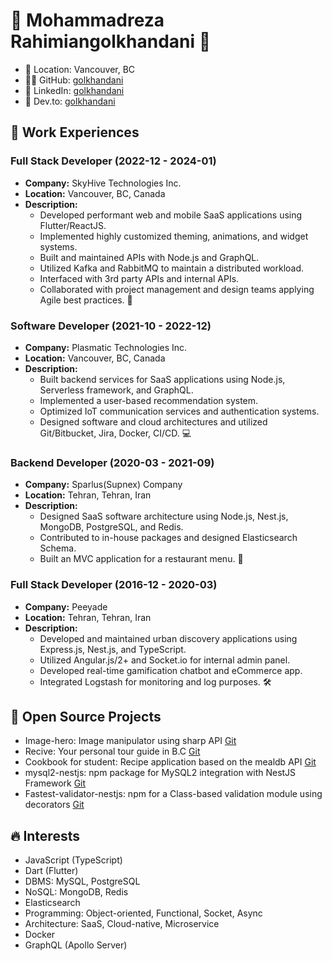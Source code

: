 # 🌟 Mohammadreza Rahimiangolkhandani 🌟

- 📍 Location: Vancouver, BC
- 👨‍💻 GitHub: [golkhandani](https://github.com/golkhandani)
- 👔 LinkedIn: [golkhandani](https://www.linkedin.com/in/golkhandani)
- 🚀 Dev.to: [golkhandani](https://dev.to/golkhandani)

## 💼 Work Experiences

### Full Stack Developer (2022-12 - 2024-01)

- **Company:** SkyHive Technologies Inc.
- **Location:** Vancouver, BC, Canada
- **Description:**
  - Developed performant web and mobile SaaS applications using Flutter/ReactJS.
  - Implemented highly customized theming, animations, and widget systems.
  - Built and maintained APIs with Node.js and GraphQL.
  - Utilized Kafka and RabbitMQ to maintain a distributed workload.
  - Interfaced with 3rd party APIs and internal APIs.
  - Collaborated with project management and design teams applying Agile best practices. 🚀

### Software Developer (2021-10 - 2022-12)

- **Company:** Plasmatic Technologies Inc.
- **Location:** Vancouver, BC, Canada
- **Description:**
  - Built backend services for SaaS applications using Node.js, Serverless framework, and GraphQL.
  - Implemented a user-based recommendation system.
  - Optimized IoT communication services and authentication systems.
  - Designed software and cloud architectures and utilized Git/Bitbucket, Jira, Docker, CI/CD. 💻

### Backend Developer (2020-03 - 2021-09)

- **Company:** Sparlus(Supnex) Company
- **Location:** Tehran, Tehran, Iran
- **Description:**
  - Designed SaaS software architecture using Node.js, Nest.js, MongoDB, PostgreSQL, and Redis.
  - Contributed to in-house packages and designed Elasticsearch Schema.
  - Built an MVC application for a restaurant menu. 🍔

### Full Stack Developer (2016-12 - 2020-03)

- **Company:** Peeyade
- **Location:** Tehran, Tehran, Iran
- **Description:**
  - Developed and maintained urban discovery applications using Express.js, Nest.js, and TypeScript.
  - Utilized Angular.js/2+ and Socket.io for internal admin panel.
  - Developed real-time gamification chatbot and eCommerce app.
  - Integrated Logstash for monitoring and log purposes. 🛠️

## 🌟 Open Source Projects

- Image-hero: Image manipulator using sharp API [Git](link)
- Recive: Your personal tour guide in B.C [Git](link)
- Cookbook for student: Recipe application based on the mealdb API [Git](link)
- mysql2-nestjs: npm package for MySQL2 integration with NestJS Framework [Git](link)
- Fastest-validator-nestjs: npm for a Class-based validation module using decorators [Git](link)

## 🔥 Interests

- JavaScript (TypeScript)
- Dart (Flutter)
- DBMS: MySQL, PostgreSQL
- NoSQL: MongoDB, Redis
- Elasticsearch
- Programming: Object-oriented, Functional, Socket, Async
- Architecture: SaaS, Cloud-native, Microservice
- Docker
- GraphQL (Apollo Server)
